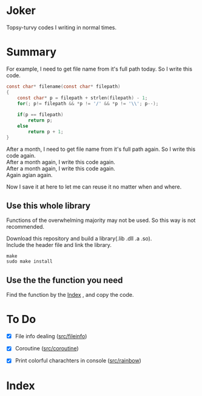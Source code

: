 # Joker
Topsy-turvy codes I writing in normal times.
  
# Summary
For example, I need to get file name from it's full path today.  So I write this code.
```C
const char* filename(const char* filepath)
{
	const char* p = filepath + strlen(filepath) - 1;
	for(; p!= filepath && *p != '/' && *p != '\\'; p--);
	
	if(p == filepath)
		return p;
	else
		return p + 1;
}
```

After a month, I need to get file name from it's full path again. So I write this code again.  
After a month again, I write this code again.  
After a month again, I write this code again.  
Again agian again.  

Now I save it at here to let me can reuse it no matter when and where.  

## Use this whole library
Functions of the overwhelming majority may not be used. So this way is not recommended.  

Download this repository and build a library(.lib .dll .a .so).   
Include the header file and link the library.  

```Shell
make
sudo make install
```

## Use the the function you need
Find the function by the [Index](#index) , and copy the code.  

# To Do
 - [x] File info dealing  ([src/fileinfo](src/fileinfo))
 - [x] Coroutine ([src/coroutine](src/coroutine))
 - [x] Print colorful charachters in console ([src/rainbow](src/rainbow))


# Index

